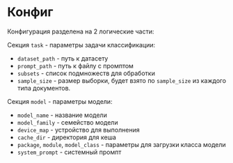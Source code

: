# Конфиг

Конфигурация разделена на 2 логические части:

Секция `task` - параметры задачи классификации:

* `dataset_path` - путь к датасету
* `prompt_path` - путь к файлу с промптом
* `subsets` - список подмножеств для обработки
* `sample_size` - размер выборки, будет взято по `sample_size` из каждого типа документов.

Секция `model` - параметры модели:

* `model_name` - название модели
* `model_family` - семейство модели
* `device_map` - устройство для выполнения
* `cache_dir` - директория для кеша
* `package`, `module`, `model_class` - параметры для загрузки класса модели
* `system_prompt` - системный промпт